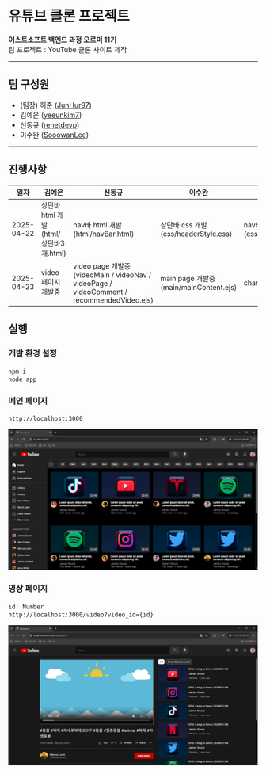 # 유튜브 클론 프로젝트

**이스트소프트 백엔드 과정 오르미 11기**  
팀 프로젝트 : YouTube 클론 사이트 제작

---

## 팀 구성원

- (팀장) 허준 ([JunHur97](https://github.com/JunHur97))
- 김예은 ([yeeunkim7](https://github.com/yeeunkim7))
- 신동규 ([renetdevp](https://github.com/renetdevp))
- 이수완 ([SooowanLee](https://github.com/SooowanLee))

---

## 진행사항

| 일자       | 김예은                                 | 신동규                             | 이수완                                | 허준                                 |
| ---------- | -------------------------------------- | ---------------------------------- | ------------------------------------- | ------------------------------------ |
| 2025-04-22 | 상단바 html 개발 (html/상단바3개.html) | nav바 html 개발 (html/navBar.html) | 상단바 css 개발 (css/headerStyle.css) | nav바 css 개발 (css/navBarStyle.css) |
|2025-04-23|video 페이지 개발중|video page 개발중 (videoMain / videoNav / videoPage / videoComment / recommendedVideo.ejs)|main page 개발중 (main/mainContent.ejs)|channel page 개발중|

## 실행

### 개발 환경 설정
```
npm i
node app
```
### 메인 페이지
```
http://localhost:3000
```
![Main page](./static/img/README/mainPage.png)

### 영상 페이지
```
id: Number
http://localhost:3000/video?video_id={id}
```
![Video page](./static/img/README/videoPage.png)

